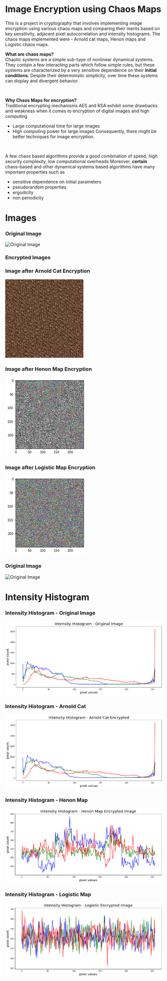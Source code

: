 # Image Encryption using Chaos Maps
This is a project in cryptography that involves implementing image encryption using various chaos maps and comparing their merits based on key sensitivity, adjacent pixel autocorrelation and intensity histograms. The chaos maps implemented were - Arnold cat maps, Henon maps and Logistic chaos maps.
<br>

<b> What are chaos maps? </b>
<br>
Chaotic systems are a simple sub-type of nonlinear dynamical systems. They contain a few interacting parts which follow simple rules, but these systems are characterized by a very sensitive dependence on their **initial conditions**. Despite their deterministic simplicity, over time these systems can display and divergent behavior.

<br>

**Why Chaos Maps for encryption?**
<br>
Traditional encrypting mechanisms AES and RSA exhibit some drawbacks
and weakness when it comes to encryption of digital images 
  and high computing

*   Large computational time for large images
*   High computing power for large images
Consequently, there might be better techniques for image encryption.

<br>

A few chaos based algorithms provide a good combination of speed, high security complexity, low computational overheads 
Moreover, **certain** chaos-based and other dynamical systems based algorithms have many important properties such as 

*   sensitive dependence on initial parameters
*   pseudorandom properties
*   ergodicity
*   non periodicity
# Images
### Original Image

![Original Image](https://drive.google.com/uc?id=1Djfm4PqE7Su4WqEdZKiGL-8HtrbVBuMm "Original Image")


### Encrypted Images

### Image after Arnold Cat Encryption

![Arnold cat encryption](graphs/arnoldcatencryption.png "Arnold cat encryption")
### Image after Henon Map Encryption

![Henon Map Encryption](graphs/henonencryption.png "Arnold cat encryption")
### Image after Logistic Map Encryption

![Logistic Map Encryption](graphs/logisticencryption.png "Arnold cat encryption")

### Original Image

![Original Image](https://drive.google.com/uc?id=1Djfm4PqE7Su4WqEdZKiGL-8HtrbVBuMm "Original Image")

# Intensity Histogram

### Intensity Histogram - Original Image

![Intensity Histogram - Original Image](graphs/arnoldcathist.png "Intensity Histogram - Original Image")
### Intensity Histogram - Arnold Cat

![Intensity Histogram - Arnold Cat](graphs/arnoldcatencryptionhist.png "Intensity Histogram - Arnold Cat")
### Intensity Histogram - Henon Map

![Intensity Histogram - Henon Map](graphs/henonencryptionhist.png "Intensity Histogram - Henon Map")
### Intensity Histogram - Logistic Map

![Intensity Histogram - Logistic Map](graphs/logisticencryptionhist.png "Intensity Histogram - Logistic Map")



